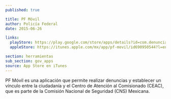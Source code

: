 ```yaml
---
published: true

title: PF Móvil
author: Policía Federal
date: 2015-06-26

links:
  playStore: https://play.google.com/store/apps/details?id=com.denuncia.ciudadana
  appleStore: https://itunes.apple.com/mx/app/pf-movil/id690950544?l=en&mt=8

section: herramientas
sub_section: gov_apps
source: App Store en iTunes
---
```


PF Móvil es una aplicación que permite realizar denuncias y establecer un vínculo entre la ciudadanía y el Centro de Atención al Comisionado (CEAC), que es parte de la Comisión Nacional de Seguridad (CNS) Mexicana.
